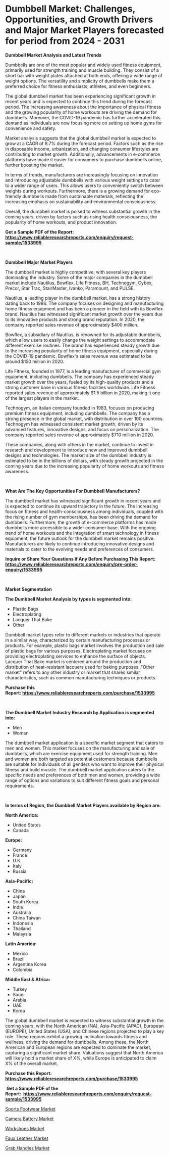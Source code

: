 <p><h1>Dumbbell Market: Challenges, Opportunities, and Growth Drivers and Major Market Players forecasted for period from 2024 - 2031</h1></p><p><strong>Dumbbell Market Analysis and Latest Trends</strong></p>
<p><p>Dumbbells are one of the most popular and widely used fitness equipment, primarily used for strength training and muscle building. They consist of a short bar with weight plates attached at both ends, offering a wide range of weight options. The versatility and simplicity of dumbbells make them a preferred choice for fitness enthusiasts, athletes, and even beginners.</p><p>The global dumbbell market has been experiencing significant growth in recent years and is expected to continue this trend during the forecast period. The increasing awareness about the importance of physical fitness and the growing popularity of home workouts are driving the demand for dumbbells. Moreover, the COVID-19 pandemic has further accelerated this demand as individuals are now focusing more on setting up home gyms for convenience and safety.</p><p>Market analysis suggests that the global dumbbell market is expected to grow at a CAGR of 8.7% during the forecast period. Factors such as the rise in disposable income, urbanization, and changing consumer lifestyles are contributing to market growth. Additionally, advancements in e-commerce platforms have made it easier for consumers to purchase dumbbells online, further boosting the market.</p><p>In terms of trends, manufacturers are increasingly focusing on innovation and introducing adjustable dumbbells with various weight settings to cater to a wider range of users. This allows users to conveniently switch between weights during workouts. Furthermore, there is a growing demand for eco-friendly dumbbells made from sustainable materials, reflecting the increasing emphasis on sustainability and environmental consciousness.</p><p>Overall, the dumbbell market is poised to witness substantial growth in the coming years, driven by factors such as rising health consciousness, the popularity of home workouts, and product innovation.</p></p>
<p><strong>Get a Sample PDF of the Report:&nbsp; <a href="https://www.reliableresearchreports.com/enquiry/request-sample/1533995">https://www.reliableresearchreports.com/enquiry/request-sample/1533995</a></strong></p>
<p>&nbsp;</p>
<p><strong>Dumbbell Major Market Players</strong></p>
<p><p>The dumbbell market is highly competitive, with several key players dominating the industry. Some of the major companies in the dumbbell market include Nautilus, Bowflex, Life Fitness, BH, Technogym, Cybex, Precor, Star Trac, StairMaster, Ivanko, Paramount, and PULSE.</p><p>Nautilus, a leading player in the dumbbell market, has a strong history dating back to 1986. The company focuses on designing and manufacturing home fitness equipment and has been a pioneer in the field with its Bowflex brand. Nautilus has witnessed significant market growth over the years due to its innovative products and strong brand reputation. In 2020, the company reported sales revenue of approximately $400 million.</p><p>Bowflex, a subsidiary of Nautilus, is renowned for its adjustable dumbbells, which allow users to easily change the weight settings to accommodate different exercise routines. The brand has experienced steady growth due to the increasing popularity of home fitness equipment, especially during the COVID-19 pandemic. Bowflex's sales revenue was estimated to be around $150 million in 2020.</p><p>Life Fitness, founded in 1977, is a leading manufacturer of commercial gym equipment, including dumbbells. The company has experienced steady market growth over the years, fueled by its high-quality products and a strong customer base in various fitness facilities worldwide. Life Fitness reported sales revenue of approximately $1.5 billion in 2020, making it one of the largest players in the market.</p><p>Technogym, an Italian company founded in 1983, focuses on producing premium fitness equipment, including dumbbells. The company has a strong presence in the global market, with distribution in over 100 countries. Technogym has witnessed consistent market growth, driven by its advanced features, innovative designs, and focus on personalization. The company reported sales revenue of approximately $710 million in 2020.</p><p>These companies, along with others in the market, continue to invest in research and development to introduce new and improved dumbbell designs and technologies. The market size of the dumbbell industry is estimated to be in the billions of dollars, with steady growth projected in the coming years due to the increasing popularity of home workouts and fitness awareness.</p></p>
<p>&nbsp;</p>
<p><strong>What Are The Key Opportunities For Dumbbell Manufacturers?</strong></p>
<p><p>The dumbbell market has witnessed significant growth in recent years and is expected to continue its upward trajectory in the future. The increasing focus on fitness and health-consciousness among individuals, coupled with the rising number of gym memberships, has been driving the demand for dumbbells. Furthermore, the growth of e-commerce platforms has made dumbbells more accessible to a wider consumer base. With the ongoing trend of home workouts and the integration of smart technology in fitness equipment, the future outlook for the dumbbell market remains positive. Manufacturers are likely to continue introducing innovative designs and materials to cater to the evolving needs and preferences of consumers.</p></p>
<p><strong>Inquire or Share Your Questions If Any Before Purchasing This Report: <a href="https://www.reliableresearchreports.com/enquiry/pre-order-enquiry/1533995">https://www.reliableresearchreports.com/enquiry/pre-order-enquiry/1533995</a></strong></p>
<p>&nbsp;</p>
<p><strong>Market Segmentation</strong></p>
<p><strong>The Dumbbell Market Analysis by types is segmented into:</strong></p>
<p><ul><li>Plastic Bags</li><li>Electroplating</li><li>Lacquer That Bake</li><li>Other</li></ul></p>
<p><p>Dumbbell market types refer to different markets or industries that operate in a similar way, characterized by certain manufacturing processes or products. For example, plastic bags market involves the production and sale of plastic bags for various purposes. Electroplating market focuses on providing electroplating services to enhance the surface of objects. Lacquer That Bake market is centered around the production and distribution of heat-resistant lacquers used for baking purposes. "Other market" refers to any other industry or market that shares similar characteristics, such as common manufacturing techniques or products.</p></p>
<p><strong>Purchase this Report:&nbsp;<a href="https://www.reliableresearchreports.com/purchase/1533995">https://www.reliableresearchreports.com/purchase/1533995</a></strong></p>
<p>&nbsp;</p>
<p><strong>The Dumbbell Market Industry Research by Application is segmented into:</strong></p>
<p><ul><li>Men</li><li>Woman</li></ul></p>
<p><p>The dumbbell market application is a specific market segment that caters to men and women. This market focuses on the manufacturing and sale of dumbbells, which are exercise equipment used for strength training. Men and women are both targeted as potential customers because dumbbells are suitable for individuals of all genders who want to improve their physical fitness and build muscle. The dumbbell market application caters to the specific needs and preferences of both men and women, providing a wide range of options and variations to suit different fitness goals and personal requirements.</p></p>
<p>&nbsp;</p>
<p><strong>In terms of Region, the Dumbbell Market Players available by Region are:</strong></p>
<p>
    <p> <strong> North America: </strong>
        <ul>
            <li>United States</li>
            <li>Canada</li>
        </ul>
        </p> 
    <p> <strong> Europe: </strong>
        <ul>
            <li>Germany</li>
            <li>France</li>
            <li>U.K.</li>
            <li>Italy</li>
            <li>Russia</li>
        </ul>
        </p> 
    <p> <strong> Asia-Pacific: </strong>
        <ul>
            <li>China</li>
            <li>Japan</li>
            <li>South Korea</li>
            <li>India</li>
            <li>Australia</li>
            <li>China Taiwan</li>
            <li>Indonesia</li>
            <li>Thailand</li>
            <li>Malaysia</li>
        </ul>
        </p> 
    <p> <strong> Latin America: </strong>
        <ul>
            <li>Mexico</li>
            <li>Brazil</li>
            <li>Argentina Korea</li>
            <li>Colombia</li>
        </ul>
        </p> 
    <p> <strong> Middle East & Africa: </strong>
        <ul>
            <li>Turkey</li>
            <li>Saudi</li>
            <li>Arabia</li>
            <li>UAE</li>
            <li>Korea</li>
        </ul>
    </p>
    </p>
<p><p>The global dumbbell market is expected to witness substantial growth in the coming years, with the North American (NA), Asia-Pacific (APAC), European (EUROPE), United States (USA), and Chinese regions projected to play a key role. These regions exhibit a growing inclination towards fitness and wellness, driving the demand for dumbbells. Among these, the North American and European regions are expected to dominate the market, capturing a significant market share. Valuations suggest that North America will likely hold a market share of X%, while Europe is anticipated to claim X% of the overall market.</p></p>
<p><strong>Purchase this Report: <a href="https://www.reliableresearchreports.com/purchase/1533995">https://www.reliableresearchreports.com/purchase/1533995</a></strong></p>
<p>&nbsp;<strong>Get a Sample PDF of the Report:&nbsp;&nbsp;<a href="https://www.reliableresearchreports.com/enquiry/request-sample/1533995">https://www.reliableresearchreports.com/enquiry/request-sample/1533995</a></strong></p>
<p><strong></strong></p>
<p><p><a href="https://github.com/RichRobinson5/Market-Research-Report-List-2/blob/main/sports-footwear-market.md">Sports Footwear Market</a></p><p><a href="https://github.com/RoccoManning/Market-Research-Report-List-2/blob/main/camera-battery-market.md">Camera Battery Market</a></p><p><a href="https://github.com/chartsaturn/Market-Research-Report-List-1/blob/main/workshoes-market.md">Workshoes Market</a></p><p><a href="https://github.com/Triciasol/Market-Research-Report-List-1/blob/main/faux-leather-market.md">Faux Leather Market</a></p><p><a href="https://github.com/JameTravis/Market-Research-Report-List-2/blob/main/grab-handles-market.md">Grab Handles Market</a></p></p>